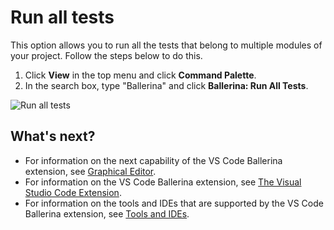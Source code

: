 # Run all tests

This option allows you to run all the tests that belong to multiple modules of your project. Follow the steps below to do this.

1. Click **View** in the top menu and click **Command Palette**.
2. In the search box, type "Ballerina" and click **Ballerina: Run All Tests**.

![Run all tests](../images/run-all-tests.gif)

## What's next?

- For information on the next capability of the VS Code Ballerina extension, see [Graphical Editor](vscode-plugin/graphical-editor).
- For information on the VS Code Ballerina extension, see [The Visual Studio Code Extension](/learn/tools-ides/vscode-plugin).
- For information on the tools and IDEs that are supported by the VS Code Ballerina extension, see [Tools and IDEs](../tools-ides).
